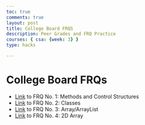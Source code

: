 ```yaml
---
toc: true
comments: true
layout: post
title: College Board FRQS
description: Peer Grades and FRQ Practice
courses: { csa: {week: 3} }
type: hacks

---
```


# College Board FRQs
- [Link]() to FRQ No. 1: Methods and Control Structures
- [Link]() to FRQ No. 2: Classes
- [Link]() to FRQ No. 3: Array/ArrayList
- [Link]() to FRQ No. 4: 2D Array
